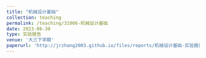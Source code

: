 ```yaml
---
title: "机械设计基础"
collection: teaching
permalink: /teaching/31006-机械设计基础
date: 2023-06-30
type: 实验报告
venue: '大三下学期'
paperurl: 'http://jrzhang2003.github.io/files/reports/机械设计基础-实验报告.pdf'
---
```

